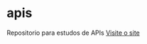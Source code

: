 # apis
Repositorio para estudos de APIs
<a href="https://selmargoulart08.github.io/apis/" target="_blank">Visite o site</a>
